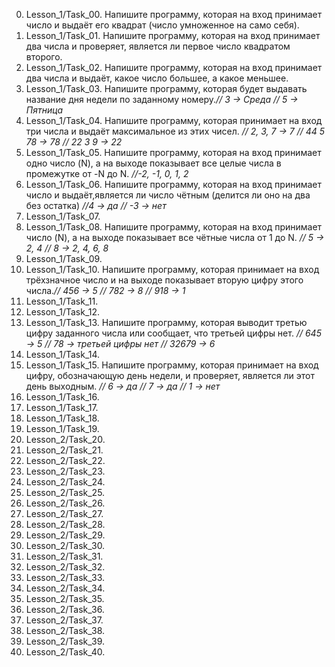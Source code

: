 0. Lesson_1/Task_00. Напишите программу, которая на вход принимает число и выдаёт его квадрат (число умноженное на само себя).
1. Lesson_1/Task_01. Напишите программу, которая на вход принимает два числа и проверяет, является ли первое число квадратом второго.
2. Lesson_1/Task_02. Напишите программу, которая на вход принимает два числа и выдаёт, какое число большее, а какое меньшее.
3. Lesson_1/Task_03. Напишите программу, которая будет выдавать название дня недели по заданному номеру.*// 3 -> Среда // 5 -> Пятница*
4. Lesson_1/Task_04. Напишите программу, которая принимает на вход три числа и выдаёт максимальное из этих чисел. *// 2, 3, 7 -> 7 // 44 5 78 -> 78 // 22 3 9 -> 22*
5. Lesson_1/Task_05. Напишите программу, которая на вход принимает одно число (N), а на выходе показывает все целые числа в промежутке от -N до N. *//-2, -1, 0, 1, 2*
6. Lesson_1/Task_06. Напишите программу, которая на вход принимает число и выдаёт,является ли число чётным (делится ли оно на два без остатка) *//4 -> да // -3 -> нет*
7. Lesson_1/Task_07. 
8. Lesson_1/Task_08. Напишите программу, которая на вход принимает число (N), а на выходе показывает все чётные числа от 1 до N. *// 5 -> 2, 4 // 8 -> 2, 4, 6, 8*
9. Lesson_1/Task_09. 
10. Lesson_1/Task_10. Напишите программу, которая принимает на вход трёхзначное число и на выходе показывает вторую цифру этого числа.*// 456 -> 5 // 782 -> 8 // 918 -> 1*
11. Lesson_1/Task_11. 
12. Lesson_1/Task_12. 
13. Lesson_1/Task_13. Напишите программу, которая выводит третью цифру заданного числа или сообщает, что третьей цифры нет. *// 645 -> 5 // 78 -> третьей цифры нет // 32679 -> 6*
14. Lesson_1/Task_14. 
15. Lesson_1/Task_15. Напишите программу, которая принимает на вход цифру, обозначающую день недели, и проверяет, является ли этот день выходным. *// 6 -> да // 7 -> да // 1 -> нет*
16. Lesson_1/Task_16. 
17. Lesson_1/Task_17. 
18. Lesson_1/Task_18. 
19. Lesson_1/Task_19. 
20. Lesson_2/Task_20. 
21. Lesson_2/Task_21. 
22. Lesson_2/Task_22. 
23. Lesson_2/Task_23. 
24. Lesson_2/Task_24. 
25. Lesson_2/Task_25. 
26. Lesson_2/Task_26. 
27. Lesson_2/Task_27. 
28. Lesson_2/Task_28. 
29. Lesson_2/Task_29. 
30. Lesson_2/Task_30. 
31. Lesson_2/Task_31. 
32. Lesson_2/Task_32. 
33. Lesson_2/Task_33. 
34. Lesson_2/Task_34. 
35. Lesson_2/Task_35. 
36. Lesson_2/Task_36. 
37. Lesson_2/Task_37. 
38. Lesson_2/Task_38. 
39. Lesson_2/Task_39. 
40. Lesson_2/Task_40. 